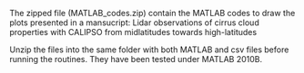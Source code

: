 The zipped file (MATLAB_codes.zip) contain the MATLAB codes to draw the plots presented in a mansucript:
Lidar observations of cirrus cloud properties with CALIPSO from midlatitudes towards high-latitudes

Unzip the files into the same folder with both MATLAB and csv files before running the routines. They have been tested under MATLAB 2010B.
